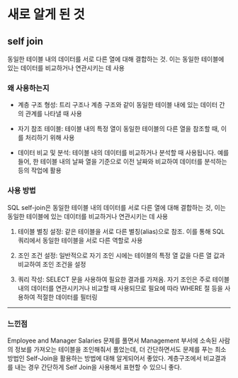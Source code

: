 # 새로 알게 된 것

## self join
동일한 테이블 내의 데이터를 서로 다른 열에 대해 결합하는 것. 이는 동일한 테이블에 있는 데이터를 비교하거나 연관시키는 데 사용
  
### 왜 사용하는지
* 계층 구조 형성: 트리 구조나 계층 구조와 같이 동일한 테이블 내에 있는 데이터 간의 관계를 나타낼 때 사용

* 자기 참조 테이블: 테이블 내의 특정 열이 동일한 테이블의 다른 열을 참조할 때, 이를 처리하기 위해 사용

* 데이터 비교 및 분석: 테이블 내의 데이터를 비교하거나 분석할 때 사용됩니다. 예를 들어, 한 테이블 내의 날짜 열을 기준으로 이전 날짜와 비교하여 데이터를 분석하는 등의 작업에 활용


### 사용 방법
SQL self-join은 동일한 테이블 내의 데이터를 서로 다른 열에 대해 결합하는 것, 이는 동일한 테이블에 있는 데이터를 비교하거나 연관시키는 데 사용

1) 테이블 별칭 설정: 같은 테이블을 서로 다른 별칭(alias)으로 참조. 이를 통해 SQL 쿼리에서 동일한 테이블을 서로 다른 역할로 사용

2) 조인 조건 설정: 일반적으로 자기 조인 시에는 테이블의 특정 열 값을 다른 열 값과 비교하여 조인 조건을 설정

3) 쿼리 작성: SELECT 문을 사용하여 필요한 결과를 가져옴. 자기 조인은 주로 테이블 내의 데이터를 연관시키거나 비교할 때 사용되므로 필요에 따라 WHERE 절 등을 사용하여 적절한 데이터를 필터링



---
### 느낀점
Employee and Manager Salaries 문제를 풀면서 Management 부서에 소속된 사람의 정보를 가져오는 테이블을 조인해줘서 풀었는데, 더 간단하면서도 문제를 푸는 최소 방법인 Self-Join을 활용하는 방법에 대해 알게되어서 좋았다.
계층구조에서 비교결과를 내는 경우 간단하게 Self Join을 사용해서 표현할 수 있으니 좋다.

